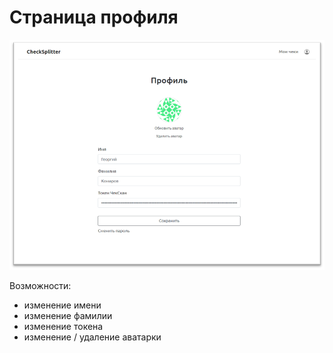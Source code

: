 # Страница профиля

![img_1.png](images/img_1.png)

Возможности:

* изменение имени
* изменение фамилии
* изменение токена
* изменение / удаление аватарки
